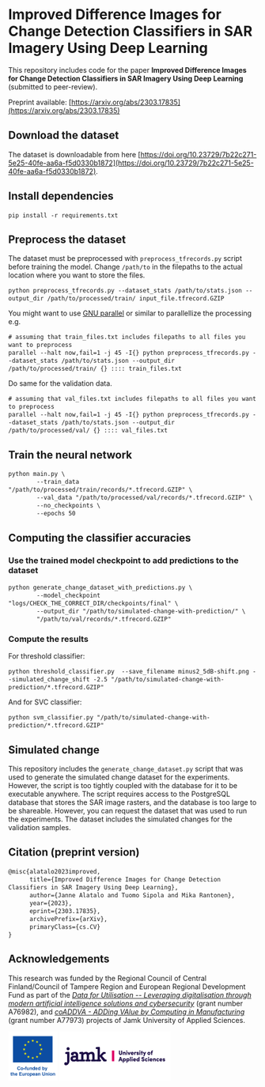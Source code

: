 # Improved Difference Images for Change Detection Classifiers in SAR Imagery Using Deep Learning

This repository includes code for the paper **Improved Difference Images for Change Detection Classifiers in SAR Imagery Using Deep Learning** (submitted to peer-review).


Preprint available: [https://arxiv.org/abs/2303.17835](https://arxiv.org/abs/2303.17835)

## Download the dataset

The dataset is downloadable from here [https://doi.org/10.23729/7b22c271-5e25-40fe-aa6a-f5d0330b1872](https://doi.org/10.23729/7b22c271-5e25-40fe-aa6a-f5d0330b1872).

## Install dependencies

```
pip install -r requirements.txt
```

## Preprocess the dataset

The dataset must be preprocessed with `preprocess_tfrecords.py` script before
training the model. Change `/path/to` in the filepaths to the actual location
where you want to store the files.

```
python preprocess_tfrecords.py --dataset_stats /path/to/stats.json --output_dir /path/to/processed/train/ input_file.tfrecord.GZIP
```

You might want to use [GNU parallel](https://www.gnu.org/software/parallel/) or similar to parallellize the processing e.g.

```
# assuming that train_files.txt includes filepaths to all files you want to preprocess
parallel --halt now,fail=1 -j 45 -I{} python preprocess_tfrecords.py --dataset_stats /path/to/stats.json --output_dir /path/to/processed/train/ {} :::: train_files.txt
```

Do same for the validation data.

```
# assuming that val_files.txt includes filepaths to all files you want to preprocess
parallel --halt now,fail=1 -j 45 -I{} python preprocess_tfrecords.py --dataset_stats /path/to/stats.json --output_dir /path/to/processed/val/ {} :::: val_files.txt
```


## Train the neural network

```
python main.py \
        --train_data "/path/to/processed/train/records/*.tfrecord.GZIP" \
        --val_data "/path/to/processed/val/records/*.tfrecord.GZIP" \
        --no_checkpoints \
        --epochs 50
```


## Computing the classifier accuracies

### Use the trained model checkpoint to add predictions to the dataset

```
python generate_change_dataset_with_predictions.py \
        --model_checkpoint "logs/CHECK_THE_CORRECT_DIR/checkpoints/final" \
        --output_dir "/path/to/simulated-change-with-prediction/" \
        "/path/to/val/records/*.tfrecord.GZIP"
```

### Compute the results

For threshold classifier:

```
python threshold_classifier.py  --save_filename minus2_5dB-shift.png --simulated_change_shift -2.5 "/path/to/simulated-change-with-prediction/*.tfrecord.GZIP"
```

And for SVC classifier:

```
python svm_classifier.py "/path/to/simulated-change-with-prediction/*.tfrecord.GZIP"
```

## Simulated change

This repository includes the `generate_change_dataset.py` script that was used
to generate the simulated change dataset for the experiments. However, the
script is too tightly coupled with the database for it to be executable
anywhere. The script requires access to the PostgreSQL database that stores the
SAR image rasters, and the database is too large to be shareable. However, you
can request the dataset that was used to run the experiments. The dataset
includes the simulated changes for the validation samples.

## Citation (preprint version)

```
@misc{alatalo2023improved,
      title={Improved Difference Images for Change Detection Classifiers in SAR Imagery Using Deep Learning}, 
      author={Janne Alatalo and Tuomo Sipola and Mika Rantonen},
      year={2023},
      eprint={2303.17835},
      archivePrefix={arXiv},
      primaryClass={cs.CV}
}
```

## Acknowledgements

This research was funded by the Regional Council of Central Finland/Council of Tampere Region and European Regional Development Fund as part of the
[*Data for Utilisation -- Leveraging digitalisation through modern artificial intelligence solutions and cybersecurity*](https://www.jamk.fi/en/research-and-development/rdi-projects/data-for-utilisation-leveraging-digitalisation-through-modern-artificial-intelligence-solutions-and) (grant number A76982),
and [*coADDVA - ADDing VAlue by Computing in Manufacturing*](https://www.jamk.fi/en/research-and-development/rdi-projects/coaddva-adding-value-by-computing-in-manufacturing) (grant number A77973) projects of Jamk University of Applied Sciences.

<p>
  <img src="figs/eu-logo.png" height="100" title="Co-funded by the European Union">
  <img src="figs/jamk.png" height="100" title="Jamk University of Applied Sciences">
</p>
